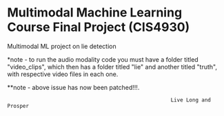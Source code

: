 # Multimodal Machine Learning Course Final Project (CIS4930)
Multimodal ML project on lie detection

*note - to run the audio modality code you must have a folder titled "video_clips", which then has a folder titled "lie" and another titled "truth", with respective video files in each one.

**note - above issue has now been patched!!!.

                                                         Live Long and Prosper
